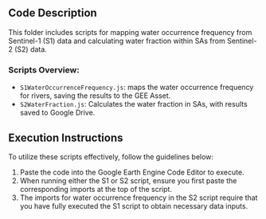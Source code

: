 
## Code Description

This folder includes scripts for mapping water occurrence frequency from Sentinel-1 (S1) data and calculating water  fraction within SAs from Sentinel-2 (S2) data.

### Scripts Overview:

- `S1WaterOccurrenceFrequency.js`: maps the water occurrence frequency for rivers, saving the results to the GEE Asset.
- `S2WaterFraction.js`: Calculates the water fraction in SAs, with results saved to Google Drive.

## Execution Instructions

To utilize these scripts effectively, follow the guidelines below:

1. Paste the code into the Google Earth Engine Code Editor to execute.
2. When running either the S1 or S2 script, ensure you first paste the corresponding imports at the top of the script.
3. The imports for water occurrence frequency in the S2 script require that you have fully executed the S1 script to obtain necessary data inputs.


